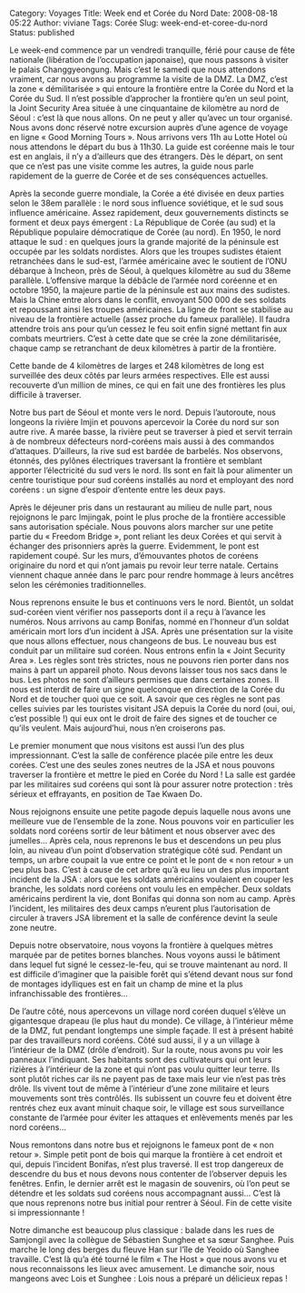 Category: Voyages
Title: Week end et Corée du Nord
Date: 2008-08-18 05:22
Author: viviane
Tags: Corée
Slug: week-end-et-coree-du-nord
Status: published

Le week-end commence par un vendredi tranquille, férié pour cause de fête nationale (libération de l’occupation japonaise), que nous passons à visiter le palais Changgyeongung. Mais c’est le samedi que nous attendons vraiment, car nous avons au programme la visite de la DMZ.
La DMZ, c’est la zone « démilitarisée » qui entoure la frontière entre la Corée du Nord et la Corée du Sud. Il n’est possible d’approcher la frontière qu’en un seul point, la Joint Security Area située à une cinquantaine de kilomètre au nord de Séoul : c’est là que nous allons.
On ne peut y aller qu’avec un tour organisé. Nous avons donc réservé notre excursion auprès d’une agence de voyage en ligne « Good Morning Tours ». Nous arrivons vers 11h au Lotte Hotel où nous attendons le départ du bus à 11h30. La guide est coréenne mais le tour est en anglais, il n’y a d’ailleurs que des étrangers. Dès le départ, on sent que ce n’est pas une visite comme les autres, la guide nous parle rapidement de la guerre de Corée et de ses conséquences actuelles.

Après la seconde guerre mondiale, la Corée a été divisée en deux parties selon le 38em parallèle : le nord sous influence soviétique, et le sud sous influence américaine. Assez rapidement, deux gouvernements distincts se forment et deux pays émergent : La République de Corée (au sud) et la République populaire démocratique de Corée (au nord). En 1950, le nord attaque le sud : en quelques jours la grande majorité de la péninsule est occupée par les soldats nordistes. Alors que les troupes sudistes étaient retranchées dans le sud-est, l’armée américaine avec le soutient de l’ONU débarque à Incheon, près de Séoul, à quelques kilomètre au sud du 38eme parallèle. L’offensive marque la débâcle de l’armée nord coréenne et en octobre 1950, la majeure partie de la péninsule est aux mains des sudistes. Mais la Chine entre alors dans le conflit, envoyant 500 000 de ses soldats et repoussant ainsi les troupes américaines. La ligne de front se stabilise au niveau de la frontière actuelle (assez proche du fameux parallèle). Il faudra attendre trois ans pour qu’un cessez le feu soit enfin signé mettant fin aux combats meurtriers. C’est à cette date que se crée la zone démilitarisée, chaque camp se retranchant de deux kilomètres à partir de la frontière.

Cette bande de 4 kilomètres de larges et 248 kilomètres de long est surveillée des deux côtés par leurs armées respectives. Elle est aussi recouverte d’un million de mines, ce qui en fait une des frontières les plus difficile à traverser.

Notre bus part de Séoul et monte vers le nord. Depuis l’autoroute, nous longeons la rivière Imjin et pouvons apercevoir la Corée du nord sur son autre rive. A marée basse, la rivière peut se traverser à pied et servit terrain à de nombreux défecteurs nord-coréens mais aussi à des commandos d’attaques. D’ailleurs, la rive sud est bardée de barbelés. Nos observons, étonnés, des pylônes électriques traversant la frontière et semblant apporter l’électricité du sud vers le nord. Ils sont en fait là pour alimenter un centre touristique pour sud coréens installés au nord et employant des nord coréens : un signe d’espoir d’entente entre les deux pays.

Après le déjeuner pris dans un restaurant au milieu de nulle part, nous rejoignons le parc Imjingak, point le plus proche de la frontière accessible sans autorisation spéciale. Nous pouvons alors marcher sur une petite partie du « Freedom Bridge », pont reliant les deux Corées et qui servit à échanger des prisonniers après la guerre. Evidemment, le pont est rapidement coupé. Sur les murs, d’émouvantes photos de coréens originaire du nord et qui n’ont jamais pu revoir leur terre natale. Certains viennent chaque année dans le parc pour rendre hommage à leurs ancêtres selon les cérémonies traditionnelles.

Nous reprenons ensuite le bus et continuons vers le nord. Bientôt, un soldat sud-coréen vient vérifier nos passeports dont il a reçu à l’avance les numéros. Nous arrivons au camp Bonifas, nommé en l’honneur d’un soldat américain mort lors d’un incident à JSA. Après une présentation sur la visite que nous allons effectuer, nous changeons de bus. Le nouveau bus est conduit par un militaire sud coréen. Nous entrons enfin la « Joint Security Area ». Les règles sont très strictes, nous ne pouvons rien porter dans nos mains à part un appareil photo. Nous devons laisser tous nos sacs dans le bus. Les photos ne sont d’ailleurs permises que dans certaines zones. Il nous est interdit de faire un signe quelconque en direction de la Corée du Nord et de toucher quoi que ce soit. A savoir que ces règles ne sont pas celles suivies par les touristes visitant JSA depuis la Corée du nord (oui, oui, c’est possible !) qui eux ont le droit de faire des signes et de toucher ce qu’ils veulent. Mais aujourd’hui, nous n’en croiserons pas.

Le premier monument que nous visitons est aussi l’un des plus impressionnant. C’est la salle de conférence placée pile entre les deux corées. C’est une des seules zones neutres de la JSA et nous pouvons traverser la frontière et mettre le pied en Corée du Nord ! La salle est gardée par les militaires sud coréens qui sont là pour assurer notre protection : très sérieux et effrayants, en position de Tae Kwaen Do.

Nous rejoignons ensuite une petite pagode depuis laquelle nous avons une meilleure vue de l’ensemble de la zone. Nous pouvons voir en particulier les soldats nord coréens sortir de leur bâtiment et nous observer avec des jumelles… Après cela, nous reprenons le bus et descendons un peu plus loin, au niveau d’un point d’observation stratégique côté sud. Pendant un temps, un arbre coupait la vue entre ce point et le pont de « non retour » un peu plus bas. C’est à cause de cet arbre qu’à eu lieu un des plus important incident de la JSA : alors que les soldats américains voulaient en couper les branche, les soldats nord coréens ont voulu les en empêcher. Deux soldats américains perdirent la vie, dont Bonifas qui donna son nom au camp. Après l’incident, les militaires des deux camps n’eurent plus l’autorisation de circuler à travers JSA librement et la salle de conférence devint la seule zone neutre.

Depuis notre observatoire, nous voyons la frontière à quelques mètres marquée par de petites bornes blanches. Nous voyons aussi le bâtiment dans lequel fut signé le cessez-le-feu, qui se trouve maintenant au nord. Il est difficile d’imaginer que la paisible forêt qui s’étend devant nous sur fond de montages idylliques est en fait un champ de mine et la plus infranchissable des frontières…

De l’autre côté, nous apercevons un village nord coréen duquel s’élève un gigantesque drapeau (le plus haut du monde). Ce village, à l’intérieur même de la DMZ, fut pendant longtemps une simple façade. Il est à présent habité par des travailleurs nord coréens. Côté sud aussi, il y a un village à l’intérieur de la DMZ (drôle d’endroit). Sur la route, nous avons pu voir les panneaux l’indiquant. Ses habitants sont des cultivateurs qui ont leurs rizières à l’intérieur de la zone et qui n’ont pas voulu quitter leur terre. Ils sont plutôt riches car ils ne payent pas de taxe mais leur vie n’est pas très drôle. Ils vivent tout de même à l’intérieur d’une zone militaire et leurs mouvements sont très contrôlés. Ils subissent un couvre feu et doivent être rentrés chez eux avant minuit chaque soir, le village est sous surveillance constante de l’armée pour éviter les attaques et enlèvements menés par les nord coréens…

Nous remontons dans notre bus et rejoignons le fameux pont de « non retour ». Simple petit pont de bois qui marque la frontière à cet endroit et qui, depuis l’incident Bonifas, n’est plus traversé. Il est trop dangereux de descendre du bus et nous devons nous contenter de l’observer depuis les fenêtres. Enfin, le dernier arrêt est le magasin de souvenirs, où l’on peut se détendre et les soldats sud coréens nous accompagnant aussi… C’est là que nous reprenons notre bus initial pour rentrer à Séoul. Fin de cette visite si impressionnante !

Notre dimanche est beaucoup plus classique : balade dans les rues de Samjongil avec la collègue de Sébastien Sunghee et sa sœur Sanghee. Puis marche le long des berges du fleuve Han sur l’île de Yeoido où Sanghee travaille. C’est là qu’a été tourné le film « The Host » que nous avons vu et nous reconnaissons les lieux avec amusement. Le dimanche soir, nous mangeons avec Lois et Sunghee : Lois nous a préparé un délicieux repas !